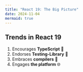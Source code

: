 ```yaml
---
title: "React 19: The Big Picture"
date: 2024-11-04
mermaid: true
---
```


<style>
[data-slide] {
  min-height: 100vh;
  padding-top: 1em;
}

[data-slide] h2 {
  margin-top: 0;
}
</style>

<section data-slide>

## Trends in React 19

1. Encourages **TypeScript** 🧙
1. Endorses **Testing-Library** 🐙
1. Embraces **compilers** 🤖
1. Engages **the platform** 🌐
</section>


<section data-slide>

## React 19 feature quadrants

<div class="mermaid not-prose">
quadrantChart
    x-axis Internal --> External
    y-axis Removed APIs --> New APIs
    quadrant-1 Depends
    quadrant-2 At release
    quadrant-3 Today
    quadrant-4 Tomorrow
    React Compiler: [0.5, 0.9]
    RSC and Server Actions: [0.75, 0.75]
    Actions: [0.25, 0.8]
    "Metadata, scripts, and stylesheets": [0.25, 0.7]
    PropTypes and defaultProps: [0.5, 0.35]
    PropTypes and defaultProps: [0.5, 0.35]
    Legacy Render: [0.5, 0.25]
    Legacy Context: [0.25, 0.3]
    Testing Utilities: [0.25, 0.2]
    SECRET_INTERNALS: [0.75, 0.2]
</div>
</section>

<section data-slide>

## API Removals

<div class="flex flex-col gap-0 sm:flex-row sm:gap-12">
    <div>

### React

- [`propTypes`](https://react.dev/blog/2024/04/25/react-19-upgrade-guide#removed-proptypes-and-defaultprops)
- [`defaultProps`](https://react.dev/blog/2024/04/25/react-19-upgrade-guide#removed-proptypes-and-defaultprops)
- [`contextTypes`](https://react.dev/blog/2024/04/25/react-19-upgrade-guide#removed-removing-legacy-context)
- [`getChildContext`](https://react.dev/blog/2024/04/25/react-19-upgrade-guide#removed-removing-legacy-context)
- [string `refs`](https://react.dev/blog/2024/04/25/react-19-upgrade-guide#removed-string-refs)
- [`createFactory`](https://react.dev/blog/2024/04/25/react-19-upgrade-guide#removed-createfactory)
- [Module pattern factories](https://react.dev/blog/2024/04/25/react-19-upgrade-guide#removed-module-pattern-factories)
  </div>
  <div>

### React DOM
- [`test-utils`](https://react.dev/blog/2024/04/25/react-19-upgrade-guide#removed-react-dom-test-utils)
- [`ReactDOM.render`](https://react.dev/blog/2024/04/25/react-19-upgrade-guide#removed-reactdom-render)
- [`ReactDOM.hydrate`](https://react.dev/blog/2024/04/25/react-19-upgrade-guide#removed-reactdom-hydrate)
- [`unmountComponentAtNode`](https://react.dev/blog/2024/04/25/react-19-upgrade-guide#removed-unmountcomponentatnode)
- [`findDOMNode`](https://react.dev/blog/2024/04/25/react-19-upgrade-guide#removed-reactdom-finddomnode)

### Other
- [`PropTypes`](https://react.dev/blog/2024/04/25/react-19-upgrade-guide#removed-proptypes-and-defaultprops)
- [`react-test-renderer/shallow`](https://react.dev/blog/2024/04/25/react-19-upgrade-guide#removed-react-test-renderer-shallow)
  </div>
  </div>

**[React 18.3 warns for all removed APIs.](https://github.com/facebook/react/blob/main/CHANGELOG.md#1831-april-26-2024)**  
**[`react-codemod` is available for project-wide migrations.](https://github.com/reactjs/react-codemod)**

</section>

<section data-slide>

## You can't get fired with React 19
❌ [SECRET_INTERNALS_DO_NOT_USE_OR_YOU_WILL_BE_FIRED](https://react.dev/blog/2024/04/25/react-19-upgrade-guide#libraries-depending-on-react-internals-may-block-upgrades)  
✅ [_DO_NOT_USE_OR_WARN_USERS_THEY_CANNOT_UPGRADE](https://react.dev/blog/2024/04/25/react-19-upgrade-guide#libraries-depending-on-react-internals-may-block-upgrades)

*([Over 12k files with this reference in GitHub](https://github.com/search?q=SECRET_INTERNALS_DO_NOT_USE_OR_YOU_WILL_BE_FIRED&type=code))*
</section>

<section data-slide>

## Type Safety and React 19

### Runtime prop-checking removed

```diff lang="tsx" ins=/\= 'Hello, world!'/ ins=/: Props/
- import PropTypes from 'prop-types';
-
- Heading.propTypes = {
-   text: PropTypes.string,
- };
- Heading.defaultProps = {
-   text: 'Hello, world!',
- };

+ interface Props {
+   text?: string;
+ }

export function Heading({ text = 'Hello, world!' }: Props) {
  return <h1>{text}</h1>;
}
```

## TypeScript improvements and changes
- [Removed deprecated TS types](https://react.dev/blog/2024/04/25/react-19-upgrade-guide#removed-deprecated-typescript-types)

### [Better useReducer typings](https://react.dev/blog/2024/04/25/react-19-upgrade-guide#better-usereducer-typings)
```diff lang="tsx"
- useReducer<React.Reducer<State, Action>>((state, action) => state)
+ useReducer((state: State, action: Action) => state)
```

### [`useRef` requires an argument](https://react.dev/blog/2024/04/25/react-19-upgrade-guide#ref-cleanup-required)

```diff lang="tsx"
- useRef();
+ useRef(undefined);
// consiquently, MutableRef is now deprecated
```

### [`ref` cleanup required](https://react.dev/blog/2024/04/25/react-19-upgrade-guide#ref-cleanup-required)

```diff lang="tsx"
- <div ref={current => (instance = current)} />
+ <div ref={current => {instance = current}} />
```

### [`ReactElement` changed from `any` to `unknown`](https://react.dev/blog/2024/04/25/react-19-upgrade-guide#changes-to-the-reactelement-typescript-type)
```
type Example = ReactElement["props"];
//   ^? Now 'unknown' (not 'any')
//   (Has no effect where type arguments are passed)
```

### [The JSX namespace in TypeScript](https://react.dev/blog/2024/04/25/react-19-upgrade-guide#the-jsx-namespace-in-typescript)
```diff title="global.d.ts"
+ declare module "react" {
    namespace JSX {
      interface IntrinsicElements {
        "my-element": {
          myElementProps: string;
        };
      }
    }
+ }
```

*See the [React 19 RC Upgrade Guide](https://react.dev/blog/2024/04/25/react-19-upgrade-guide#typescript-changes) for details and codemods.*

</section>

## Testing and React 19
- EoL for `react-test-renderer`

## Compilation and React 19
- React Compiler
- React Server Components
- Server Actions

## The Web Platform and React 19
- Better Web Components support
- Utilizing <form>
- Direct support for document metadata resources


## New Deprecations
- [`element.ref`](https://react.dev/blog/2024/04/25/react-19-upgrade-guide#deprecated-element-ref)
- [`react-test-renderer`](https://react.dev/blog/2024/04/25/react-19-upgrade-guide#deprecated-react-test-renderer)
---

Before I got into full-time Developer Education, I worked for half a decade as a frontend architect for a multi-application SaaS.  
And a big part of my role was to break down and company-wide refactors into achievable pieces.

When React 18 was released, I produced a migration guide.  
And, today, I'm going to share the same thing for React 19.  

Today, I'll be your migration architect.  

This is a high-level overview — not in depth.  
My hope is that you use this video, the supporting doc, or my course to dive deeper into any topic

But first, who the hell am I?

I'm chan (@chantastic).  
I work at WorkOS, where we build the best login box on the planet: AuthKit.  
And it's free for 1M monthly active users and works with any tech stack.  
If you need secure authentication, it's irresponsible not to use it.

Before that I:  
Hosted React Podcast.  
And created beginner-friendly React resources like reactpatterns reactcheatsheet.  
Helped tell the story of React in the React Documentary.  

Let's get into this migration.

## React adds client-side capabilities
### Actions
### `use` (it's not a hook)
### Native document metadata support
- Not an end to APIs like `react-helmet` but a better foundation

## Conclusion
React 19 is an important upgrade, even if you're only building client-side apps.  
The elimination of long-deprecated APIs clarifies the surface area of the library.  
And new capabilities around actions, native metadata support, and post-condition context codify patterns that were previously contested (but popular among developers) (or even just hard to do, like blocking render until external scripts and stylesheets are loaded).
This gives us a React Way to rally around.
I'm very excited about this.

React Compiler brings great ergonomic advantages from libraries like Svelte and Solid te React.  
Making it possible to write code that is easier to write, read, and maintain - without sacrificing performance.

Server Compoents and Server Actions promise a path forward for React devs to operate more full-stack.
This future is still unfolding and best practices, patterns, and APIs will unfold over the coming years.


---

- [React 19 RC Upgrade Guide](https://react.dev/blog/2024/04/25/react-19-upgrade-guide)
  - v18.3 is identical to 18.2 but produces warnings for deprecated APIs and required changes.
  - [New JSX transformer is required.](https://legacy.reactjs.org/blog/2020/09/22/introducing-the-new-jsx-transform.html)
    - `ref` as prop
    - migration types are available
    - [Typescript changes](https://react.dev/blog/2024/04/25/react-19-upgrade-guide#typescript-changes)
      - (lots here to cover)
  - New deprecations
    - `element.ref`
  - Removals (React 19 takes out the trash)
    - Legacy Context (`contextTypes` and `childContextTypes`)
    - string refs
    - module pattern factories
    - React.createFactory
    - react-test-renderer/shallow (must install package: `react-shallow-renderer`) but also use `react-testing-libdrary` instead
      - `react-test-renderer`
    - `act` is only remaining test tool and it comes in `react`. `react-dom/test-utils` is head.
    - ReactDOM.render -> ReactDOM.createRoot
    - ReactDOM.hydrate -> ReactDOM.hydrateRoot
    - unmountComponentAtNode -> root.unmount().
    - unmountComponentAtNode -> root.unmount().
    - findDOMNode (use a ref)
    - StrictMode: When double rendering in Strict Mode in development, useMemo and useCallback will reuse the memoized results from the first render during the second render
    - UMD builds no longer published. will need to use an ESM-based CDN like esm.sh
    - catchall for any of your code (or your dependencies) that use `SECRET_INTERNALS_DO_NOT_USE_OR_YOU_WILL_BE_FIRED`. you know what you did.
      - [Over 12k files with this line in GitHub](https://github.com/search?q=SECRET_INTERNALS_DO_NOT_USE_OR_YOU_WILL_BE_FIRED&type=code)

- [React 19 RC](https://react.dev/blog/2024/04/25/react-19) What's new
  - Actions. "By convention, functions that use async transitions are called “Actions”. Actions automatically manage submitting data for you"
  - useOptimistic (atop actions)
    - React.useActionState
    - <form> Actions (automatically submit forms with actions)
      - <forrm action={}>: https://react.dev/reference/react-dom/components/form
      - <input action={}>: https://react.dev/reference/react-dom/components/input
      - <button action={}>
      - forms are automatically reset form for uncontrolled components. can be reset manually with `requestFormReset` React DOM API
    - useFormStatus
  - useActionState
    - accepts function to call
    - returns a wrapped Action to call. return the last result of the Action as `data` and the pending state as `pending`
      - (you may have heard this previously as `useFormState`. that's gone now)
  - useFormStatus (reads status of parent form, as if form was contexnt provider)
    - https://react.dev/reference/react-dom/hooks/useFormStatus
  - useOptimistic. show final state before success: https://react.dev/reference/react/useOptimistic
  - `use`
    - read promise with use and react suspends
    - !does not support promises created in render. React will warn.
    - use can read context after early returns (no children case). useContext couldn't do this because of hooks rules.
  - React Server Components
    - This is really only relevant to bundler authors, framework authors and those using a framework (in which case, the APIs you use will vary dramatically based on the framework)
    - https://react.dev/reference/rsc/server-components
  - Server Actions
    - https://react.dev/reference/rsc/server-actions
  - Access ref as a prop
  - Diffs for hydration errors
  - <Context> as a provider (vs <Context.Provider>, future deprecation)
  - Context breaks down in RSCs
  - ref's support cleanup functions (like useEffect, deprecation warning. can't call ref withnull)
    - (in TS) returning anything from a ref will error
    - codemod: no-implicit-ref-callback-return
  - useDeferredValue takes a default now
  - Support for document metadata
    - title, meta, link, can all be used inline (with interpolated values)
    - ensured to work across client-only, streaming SSR, and Server Component use cases
    - doesn't exactly replace react-helmet, but for inserts only. there's no active concept of merging (router-intergated)
  - Stylesheet support
    - precedence "default", "high" (ensures that required - external - stylesheets load before view)
    - works by utilizing suspense boundaries
    - automatically de-duped between component uses
      - <link> https://react.dev/reference/react-dom/components/link
      - <style> https://react.dev/reference/react-dom/components/style
    - basically same thing for scripts: https://react.dev/reference/react-dom/components/script
    - preloading resources: https://react.dev/reference/react-dom#resource-preloading-apis
    - automatically resolves hydration errors of unkown elements
    - better hydration errors
    - Support for Custom Elements



<script>
function goToPreviousHeading() {
  const headings = document.querySelectorAll('[data-slide]');
  const currentPosition = window.scrollY;

  
  const previousHeadings = Array.from(headings).filter(heading => {
    return heading.getBoundingClientRect().top < -10;
  });
  
  if (previousHeadings.length > 0) {
    const previousHeading = previousHeadings[previousHeadings.length - 1];
    console.log(previousHeading)
    previousHeading.scrollIntoView({behavior: 'smooth'});
  }
}

function goToNextHeading() {
  const headings = document.querySelectorAll('[data-slide]');
  
  const currentPosition = window.scrollY;
  
  const nextHeading = Array.from(headings).find(heading => {
    return heading.getBoundingClientRect().top > 10;
  });
  
  if (nextHeading) {
    nextHeading.scrollIntoView({behavior: 'smooth'});
  }
}

document.addEventListener('keydown', function(event) {
  // Use Ctrl+N (or Cmd+N on Mac) to trigger the function
  if ((event.ctrlKey) && event.key === 'n') {
    event.preventDefault();
    goToNextHeading();
  }
  if ((event.ctrlKey) && event.key === 'p') {
    event.preventDefault();
    goToPreviousHeading();
  }
});
</script>

